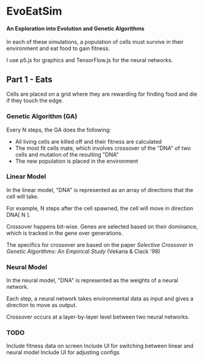 # EvoEatSim
#### An Exploration into Evolution and Genetic Algorithms

In each of these simulations, a population of cells must survive in their environment and eat food to gain fitness. 

I use p5.js for graphics and TensorFlow.js for the neural networks.

## Part 1 - Eats
Cells are placed on a grid where they are rewarding for finding food and die if they touch the edge.

### Genetic Algorithm (GA)
Every N steps, the GA does the following:
- All living cells are killed off and their fitness are calculated
- The most fit cells mate, which involves crossover of the "DNA" of two cells and mutation of the resulting "DNA"
- The new population is placed in the environment

### Linear Model
In the linear model, "DNA" is represented as an array of directions that the cell will take. 

For example, N steps after the cell spawned, the cell will move in direction DNA\[ N \].

Crossover happens bit-wise. Genes are selected based on their dominance, which is tracked in the gene over generations. 

The specifics for crossover are based on the paper <cite>Selective Crossover in Genetic Algorithms: An Empirical Study</cite> (Vekaria & Clack '98)

### Neural Model
In the neural model, "DNA" is represented as the weights of a neural network.

Each step, a neural network takes environmental data as input and gives a direction to move as output. 

Crossover occurs at a layer-by-layer level between two neural networks.

### TODO
Include fitness data on screen
Include UI for switching between linear and neural model
Include UI for adjusting configs
